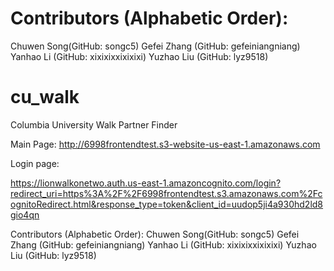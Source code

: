 # Contributors (Alphabetic Order): 
  Chuwen Song(GitHub: songc5)
  Gefei Zhang (GitHub: gefeiniangniang) 
  Yanhao Li (GitHub: xixixixxixixixi)
  Yuzhao Liu (GitHub: lyz9518)


# cu_walk
Columbia University Walk Partner Finder

Main Page:
http://6998frontendtest.s3-website-us-east-1.amazonaws.com

Login page: 

https://lionwalkonetwo.auth.us-east-1.amazoncognito.com/login?redirect_uri=https%3A%2F%2F6998frontendtest.s3.amazonaws.com%2FcognitoRedirect.html&response_type=token&client_id=uudop5ji4a930hd2ld8gio4qn

Contributors (Alphabetic Order): 
  Chuwen Song(GitHub: songc5)
  Gefei Zhang (GitHub: gefeiniangniang) 
  Yanhao Li (GitHub: xixixixxixixixi)
  Yuzhao Liu (GitHub: lyz9518)
